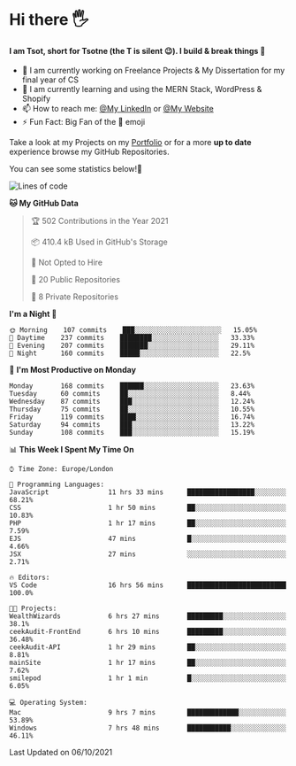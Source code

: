 # Hi there :raised_hand_with_fingers_splayed:
#### I am Tsot, short for Tsotne (the T is silent :wink:). I build & break things :space_invader:
- :telescope: I am currently working on Freelance Projects & My Dissertation for my final year of CS
- :seedling: I am currently learning and using the MERN Stack, WordPress & Shopify
- :mailbox: How to reach me: [@My LinkedIn](https://www.linkedin.com/in/tsotne-gvadzabia/) or [@My Website](https://tsotnegvadzabia.me/contact)
- :zap: Fun Fact: Big Fan of the :space_invader: emoji

Take a look at my Projects on my [Portfolio](https://tsotne.co.uk/) or for a more **up to date** experience browse my GitHub Repositories.

You can see some statistics below!:space_invader:
<!--START_SECTION:waka-->
![Lines of code](https://img.shields.io/badge/From%20Hello%20World%20I%27ve%20Written-3.5%20million%20lines%20of%20code-blue)

**🐱 My GitHub Data** 

> 🏆 502 Contributions in the Year 2021
 > 
> 📦 410.4 kB Used in GitHub's Storage 
 > 
> 🚫 Not Opted to Hire
 > 
> 📜 20 Public Repositories 
 > 
> 🔑 8 Private Repositories  
 > 
**I'm a Night 🦉** 

```text
🌞 Morning    107 commits    ███░░░░░░░░░░░░░░░░░░░░░░   15.05% 
🌆 Daytime    237 commits    ████████░░░░░░░░░░░░░░░░░   33.33% 
🌃 Evening    207 commits    ███████░░░░░░░░░░░░░░░░░░   29.11% 
🌙 Night      160 commits    █████░░░░░░░░░░░░░░░░░░░░   22.5%

```
📅 **I'm Most Productive on Monday** 

```text
Monday       168 commits    ██████░░░░░░░░░░░░░░░░░░░   23.63% 
Tuesday      60 commits     ██░░░░░░░░░░░░░░░░░░░░░░░   8.44% 
Wednesday    87 commits     ███░░░░░░░░░░░░░░░░░░░░░░   12.24% 
Thursday     75 commits     ██░░░░░░░░░░░░░░░░░░░░░░░   10.55% 
Friday       119 commits    ████░░░░░░░░░░░░░░░░░░░░░   16.74% 
Saturday     94 commits     ███░░░░░░░░░░░░░░░░░░░░░░   13.22% 
Sunday       108 commits    ███░░░░░░░░░░░░░░░░░░░░░░   15.19%

```


📊 **This Week I Spent My Time On** 

```text
⌚︎ Time Zone: Europe/London

💬 Programming Languages: 
JavaScript               11 hrs 33 mins      █████████████████░░░░░░░░   68.21% 
CSS                      1 hr 50 mins        ██░░░░░░░░░░░░░░░░░░░░░░░   10.83% 
PHP                      1 hr 17 mins        ██░░░░░░░░░░░░░░░░░░░░░░░   7.59% 
EJS                      47 mins             █░░░░░░░░░░░░░░░░░░░░░░░░   4.66% 
JSX                      27 mins             ░░░░░░░░░░░░░░░░░░░░░░░░░   2.71%

🔥 Editors: 
VS Code                  16 hrs 56 mins      █████████████████████████   100.0%

🐱‍💻 Projects: 
WealthWizards            6 hrs 27 mins       █████████░░░░░░░░░░░░░░░░   38.1% 
ceekAudit-FrontEnd       6 hrs 10 mins       █████████░░░░░░░░░░░░░░░░   36.48% 
ceekAudit-API            1 hr 29 mins        ██░░░░░░░░░░░░░░░░░░░░░░░   8.81% 
mainSite                 1 hr 17 mins        ██░░░░░░░░░░░░░░░░░░░░░░░   7.62% 
smilepod                 1 hr 1 min          █░░░░░░░░░░░░░░░░░░░░░░░░   6.05%

💻 Operating System: 
Mac                      9 hrs 7 mins        █████████████░░░░░░░░░░░░   53.89% 
Windows                  7 hrs 48 mins       ███████████░░░░░░░░░░░░░░   46.11%

```


 Last Updated on 06/10/2021
<!--END_SECTION:waka-->
